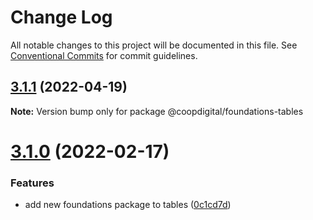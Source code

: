# Change Log

All notable changes to this project will be documented in this file.
See [Conventional Commits](https://conventionalcommits.org) for commit guidelines.

## [3.1.1](https://github.com/coopdigital/coop-frontend/compare/@coopdigital/foundations-tables@3.1.0...@coopdigital/foundations-tables@3.1.1) (2022-04-19)

**Note:** Version bump only for package @coopdigital/foundations-tables





# [3.1.0](https://github.com/coopdigital/coop-frontend/compare/@coopdigital/foundations-tables@3.0.2...@coopdigital/foundations-tables@3.1.0) (2022-02-17)


### Features

* add new foundations package to tables ([0c1cd7d](https://github.com/coopdigital/coop-frontend/commit/0c1cd7ddc9513cf877004cdbc822906bef40b959))
